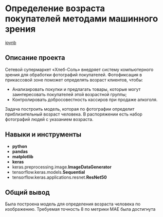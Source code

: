 # Определение возраста покупателей методами машинного зрения
[ipynb](https://github.com/dogfoxstudio/Portfolio/blob/main/%D0%9E%D0%BF%D1%80%D0%B5%D0%B4%D0%B5%D0%BB%D0%B5%D0%BD%D0%B8%D0%B5%20%D0%B2%D0%BE%D0%B7%D1%80%D0%B0%D1%81%D1%82%D0%B0%20%D0%BF%D0%BE%D0%BA%D1%83%D0%BF%D0%B0%D1%82%D0%B5%D0%BB%D0%B5%D0%B9/%D0%9E%D0%BF%D1%80%D0%B5%D0%B4%D0%B5%D0%BB%D0%B5%D0%BD%D0%B8%D0%B5_%D0%B2%D0%BE%D0%B7%D1%80%D0%B0%D1%81%D1%82%D0%B0_%D0%BF%D0%BE%D0%BA%D1%83%D0%BF%D0%B0%D1%82%D0%B5%D0%BB%D0%B5%D0%B9_%D0%BC%D0%B5%D1%82%D0%BE%D0%B4%D0%B0%D0%BC%D0%B8_%D0%BC%D0%B0%D1%88%D0%B8%D0%BD%D0%BD%D0%BE%D0%B3%D0%BE_%D0%B7%D1%80%D0%B5%D0%BD%D0%B8%D1%8F.ipynb)

## Описание проекта

Сетевой супермаркет «Хлеб-Соль» внедряет систему компьютерного зрения для обработки фотографий покупателей. Фотофиксация в прикассовой зоне поможет определять возраст клиентов, чтобы:

- Анализировать покупки и предлагать товары, которые могут заинтересовать покупателей этой возрастной группы;
- Контролировать добросовестность кассиров при продаже алкоголя.

Задача построить модель, которая по фотографии определит приблизительный возраст человека. В распоряжении есть набор фотографий людей с указанием возраста.

## Навыки и инструменты

- **python**
- **pandas**
- **matplotlib**
- **keras**
- keras.preprocessing.image.**ImageDataGenerator**
- tensorflow.keras.models.**Sequential**
- tensorflow.keras.applications.resnet.**ResNet50**

## 

## Общий вывод

Была построена модель для определения возраста человека по изображению. Требуемая точность 8 по метрики MAE была достигнута
